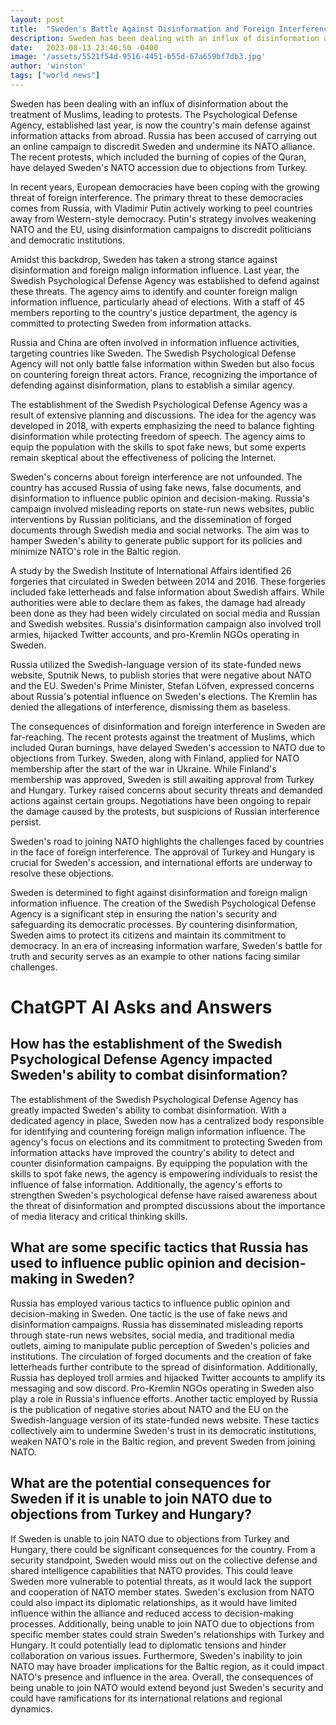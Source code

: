 ```yaml
---
layout: post
title:  "Sweden's Battle Against Disinformation and Foreign Interference"
description: Sweden has been dealing with an influx of disinformation about the treatment of Muslims, leading to protests. The Psychological Defense Agency, established last year, is now the country's main defense against information attacks from abroad.
date:   2023-08-13 23:46:50 -0400
image: '/assets/5521f54d-9516-4451-b55d-67a659bf7db3.jpg'
author: 'winston'
tags: ["world news"]
---
```


Sweden has been dealing with an influx of disinformation about the treatment of Muslims, leading to protests. The Psychological Defense Agency, established last year, is now the country's main defense against information attacks from abroad. Russia has been accused of carrying out an online campaign to discredit Sweden and undermine its NATO alliance. The recent protests, which included the burning of copies of the Quran, have delayed Sweden's NATO accession due to objections from Turkey.

In recent years, European democracies have been coping with the growing threat of foreign interference. The primary threat to these democracies comes from Russia, with Vladimir Putin actively working to peel countries away from Western-style democracy. Putin's strategy involves weakening NATO and the EU, using disinformation campaigns to discredit politicians and democratic institutions.

Amidst this backdrop, Sweden has taken a strong stance against disinformation and foreign malign information influence. Last year, the Swedish Psychological Defense Agency was established to defend against these threats. The agency aims to identify and counter foreign malign information influence, particularly ahead of elections. With a staff of 45 members reporting to the country's justice department, the agency is committed to protecting Sweden from information attacks.

Russia and China are often involved in information influence activities, targeting countries like Sweden. The Swedish Psychological Defense Agency will not only battle false information within Sweden but also focus on countering foreign threat actors. France, recognizing the importance of defending against disinformation, plans to establish a similar agency.

The establishment of the Swedish Psychological Defense Agency was a result of extensive planning and discussions. The idea for the agency was developed in 2018, with experts emphasizing the need to balance fighting disinformation while protecting freedom of speech. The agency aims to equip the population with the skills to spot fake news, but some experts remain skeptical about the effectiveness of policing the Internet.

Sweden's concerns about foreign interference are not unfounded. The country has accused Russia of using fake news, false documents, and disinformation to influence public opinion and decision-making. Russia's campaign involved misleading reports on state-run news websites, public interventions by Russian politicians, and the dissemination of forged documents through Swedish media and social networks. The aim was to hamper Sweden's ability to generate public support for its policies and minimize NATO's role in the Baltic region.

A study by the Swedish Institute of International Affairs identified 26 forgeries that circulated in Sweden between 2014 and 2016. These forgeries included fake letterheads and false information about Swedish affairs. While authorities were able to declare them as fakes, the damage had already been done as they had been widely circulated on social media and Russian and Swedish websites. Russia's disinformation campaign also involved troll armies, hijacked Twitter accounts, and pro-Kremlin NGOs operating in Sweden.

Russia utilized the Swedish-language version of its state-funded news website, Sputnik News, to publish stories that were negative about NATO and the EU. Sweden's Prime Minister, Stefan Löfven, expressed concerns about Russia's potential influence on Sweden's elections. The Kremlin has denied the allegations of interference, dismissing them as baseless.

The consequences of disinformation and foreign interference in Sweden are far-reaching. The recent protests against the treatment of Muslims, which included Quran burnings, have delayed Sweden's accession to NATO due to objections from Turkey. Sweden, along with Finland, applied for NATO membership after the start of the war in Ukraine. While Finland's membership was approved, Sweden is still awaiting approval from Turkey and Hungary. Turkey raised concerns about security threats and demanded actions against certain groups. Negotiations have been ongoing to repair the damage caused by the protests, but suspicions of Russian interference persist.

Sweden's road to joining NATO highlights the challenges faced by countries in the face of foreign interference. The approval of Turkey and Hungary is crucial for Sweden's accession, and international efforts are underway to resolve these objections.

Sweden is determined to fight against disinformation and foreign malign information influence. The creation of the Swedish Psychological Defense Agency is a significant step in ensuring the nation's security and safeguarding its democratic processes. By countering disinformation, Sweden aims to protect its citizens and maintain its commitment to democracy. In an era of increasing information warfare, Sweden's battle for truth and security serves as an example to other nations facing similar challenges.


# ChatGPT AI Asks and Answers
## How has the establishment of the Swedish Psychological Defense Agency impacted Sweden's ability to combat disinformation?
The establishment of the Swedish Psychological Defense Agency has greatly impacted Sweden's ability to combat disinformation. With a dedicated agency in place, Sweden now has a centralized body responsible for identifying and countering foreign malign information influence. The agency's focus on elections and its commitment to protecting Sweden from information attacks have improved the country's ability to detect and counter disinformation campaigns. By equipping the population with the skills to spot fake news, the agency is empowering individuals to resist the influence of false information. Additionally, the agency's efforts to strengthen Sweden's psychological defense have raised awareness about the threat of disinformation and prompted discussions about the importance of media literacy and critical thinking skills.

## What are some specific tactics that Russia has used to influence public opinion and decision-making in Sweden?
Russia has employed various tactics to influence public opinion and decision-making in Sweden. One tactic is the use of fake news and disinformation campaigns. Russia has disseminated misleading reports through state-run news websites, social media, and traditional media outlets, aiming to manipulate public perception of Sweden's policies and institutions. The circulation of forged documents and the creation of fake letterheads further contribute to the spread of disinformation. Additionally, Russia has deployed troll armies and hijacked Twitter accounts to amplify its messaging and sow discord. Pro-Kremlin NGOs operating in Sweden also play a role in Russia's influence efforts. Another tactic employed by Russia is the publication of negative stories about NATO and the EU on the Swedish-language version of its state-funded news website. These tactics collectively aim to undermine Sweden's trust in its democratic institutions, weaken NATO's role in the Baltic region, and prevent Sweden from joining NATO.

## What are the potential consequences for Sweden if it is unable to join NATO due to objections from Turkey and Hungary?
If Sweden is unable to join NATO due to objections from Turkey and Hungary, there could be significant consequences for the country. From a security standpoint, Sweden would miss out on the collective defense and shared intelligence capabilities that NATO provides. This could leave Sweden more vulnerable to potential threats, as it would lack the support and cooperation of NATO member states. Sweden's exclusion from NATO could also impact its diplomatic relationships, as it would have limited influence within the alliance and reduced access to decision-making processes. Additionally, being unable to join NATO due to objections from specific member states could strain Sweden's relationships with Turkey and Hungary. It could potentially lead to diplomatic tensions and hinder collaboration on various issues. Furthermore, Sweden's inability to join NATO may have broader implications for the Baltic region, as it could impact NATO's presence and influence in the area. Overall, the consequences of being unable to join NATO would extend beyond just Sweden's security and could have ramifications for its international relations and regional dynamics.


